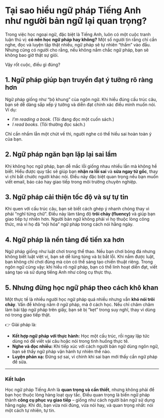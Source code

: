 # Tại sao hiểu ngữ pháp Tiếng Anh như người bản ngữ lại quan trọng?

Trong việc học ngoại ngữ, đặc biệt là Tiếng Anh, luôn có một cuộc tranh luận thú vị: **có nên học ngữ pháp hay không?**
Một số người tin rằng chỉ cần nghe, đọc và luyện tập thật nhiều, ngữ pháp sẽ tự nhiên “thấm” vào đầu. Nhưng cũng có người cho rằng, nếu không nắm chắc ngữ pháp, bạn sẽ không bao giờ thật sự giỏi.

Vậy rốt cuộc, điều gì đúng?

## 1. Ngữ pháp giúp bạn truyền đạt ý tưởng rõ ràng hơn

Ngữ pháp giống như “bộ khung” của ngôn ngữ. Khi hiểu đúng cấu trúc câu, bạn sẽ dễ dàng sắp xếp ý tưởng và diễn đạt chính xác điều mình muốn nói.
Ví dụ:

* *I’m reading a book.* (Tôi đang đọc một cuốn sách.)
* *I read books.* (Tôi thường đọc sách.)

Chỉ cần nhầm lẫn một chút về thì, người nghe có thể hiểu sai hoàn toàn ý của bạn.

## 2. Ngữ pháp ngăn bạn lặp lại sai lầm

Khi không học ngữ pháp, bạn dễ mắc lỗi giống nhau nhiều lần mà không hề biết. Hiểu được quy tắc sẽ giúp bạn **nhận ra lỗi sai** và **sửa ngay từ gốc**, thay vì chỉ bắt chước người khác nói. Điều này đặc biệt quan trọng nếu bạn muốn viết email, báo cáo hay giao tiếp trong môi trường chuyên nghiệp.

## 3. Ngữ pháp cải thiện tốc độ và sự tự tin

Khi quen với cấu trúc câu, bạn sẽ biết cách ghép ý nhanh chóng thay vì phải “nghĩ từng chữ”. Điều này làm tăng độ **trôi chảy (fluency)** và giúp bạn giao tiếp tự nhiên hơn. Người bản ngữ không phải vì họ thuộc lòng công thức, mà vì họ đã “nội hóa” ngữ pháp trong cách nói hằng ngày.

## 4. Ngữ pháp là nền tảng để tiến xa hơn

Ngữ pháp giống như luật chơi trong thể thao. Nếu bạn chơi bóng đá nhưng không biết luật việt vị, bạn sẽ dễ lúng túng và bị bắt lỗi. Khi nắm được luật, bạn không chỉ chơi đúng mà còn có thể sáng tạo chiến thuật riêng. Trong ngôn ngữ cũng vậy: khi hiểu rõ ngữ pháp, bạn có thể linh hoạt diễn đạt, viết sáng tạo và sử dụng tiếng Anh như công cụ thực thụ.

## 5. Nhưng đừng học ngữ pháp theo cách khô khan

Một thực tế là nhiều người học ngữ pháp quá nhiều nhưng vẫn **khó nói trôi chảy**. Vấn đề không nằm ở ngữ pháp, mà ở cách học. Nếu chỉ chăm chăm làm bài tập ngữ pháp trên giấy, bạn sẽ bị “kẹt” trong suy nghĩ, thay vì dùng nó trong giao tiếp thật.

👉 Giải pháp là:

* **Kết hợp ngữ pháp với thực hành:** Học một cấu trúc, rồi ngay lập tức dùng nó để viết vài câu hoặc nói trong tình huống thực tế.
* **Nghe và đọc nhiều:** Khi tiếp xúc với cách người bản ngữ dùng ngôn ngữ, bạn sẽ thấy ngữ pháp vận hành tự nhiên thế nào.
* **Luyện phản xạ:** Đừng sợ sai, vì chính khi sai bạn mới thấy cần ngữ pháp để sửa.

---

### Kết luận

Học ngữ pháp Tiếng Anh là **quan trọng và cần thiết**, nhưng không phải để bạn học thuộc lòng hàng loạt quy tắc. Điều quan trọng là biến ngữ pháp thành **công cụ phục vụ giao tiếp** – giống như cách người bản ngữ sử dụng hằng ngày. Khi đó, bạn vừa nói đúng, vừa nói hay, và quan trọng nhất: nói một cách tự nhiên, tự tin.